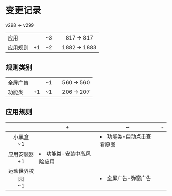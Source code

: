 # 变更记录

v298 -> v299

||||||
|-|:-:|:-:|:-:|:-:|
|应用||~3||817 -> 817|
|应用规则|+1|~2||1882 -> 1883|

## 规则类别

||||||
|-|:-:|:-:|:-:|:-:|
|全屏广告||~1||560 -> 560|
|功能类|+1|~1||206 -> 207|

## 应用规则

||+|~|-|
|:-:|-|-|-|
|小黑盒<br>~1||<li>功能类-自动点击查看原图||
|应用安装器<br>+1|<li>功能类-安装中高风险应用|||
|运动世界校园<br>~1||<li>全屏广告-弹窗广告||
